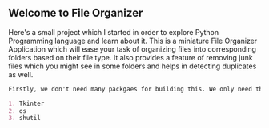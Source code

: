## Welcome to File Organizer

Here's a small project which I started in order to explore Python Programming language and learn about it. 
This is a miniature File Organizer Application which will ease your task of organizing files into corresponding folders based on their file type.
It also provides a feature of removing junk files which you might see in some folders and helps in detecting duplicates as well.



```markdown
Firstly, we don't need many packgaes for building this. We only need the following packages.

1. Tkinter
2. os
3. shutil
```

